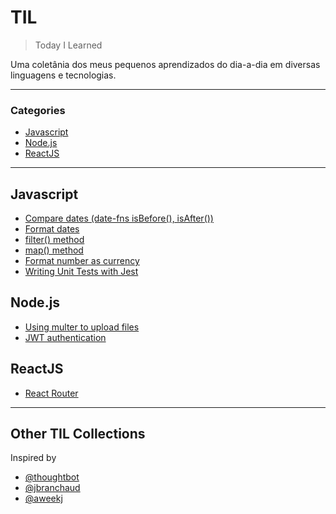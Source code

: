 # TIL

> Today I Learned

Uma coletânia dos meus pequenos aprendizados do dia-a-dia em diversas linguagens e tecnologias.

---

### Categories

* [Javascript](#javascript)
* [Node.js](#node.js)
* [ReactJS](#reactjs)

___

## Javascript
* [Compare dates (date-fns isBefore(), isAfter())](javascript/date-fns-isbefore-isafter.md)
* [Format dates](javascript/date-fns-format-date.md)
* [filter() method](javascript/filter.md)
* [map() method](javascript/map-method.md)
* [Format number as currency](javascript/format-number-as-currency.md)
* [Writing Unit Tests with Jest](javascript/jest-unit-test)

## Node.js
* [Using multer to upload files](nodejs/multer-tutorial.md)
* [JWT authentication](nodejs/jsonwebtoken.md)

## ReactJS
* [React Router](reactjs/react-router-dom.md)
___

## Other TIL Collections
Inspired by

* [@thoughtbot](https://github.com/thoughtbot/til)
* [@jbranchaud](https://github.com/jbranchaud/til)
* [@aweekj](https://github.com/aweekj/TIL)